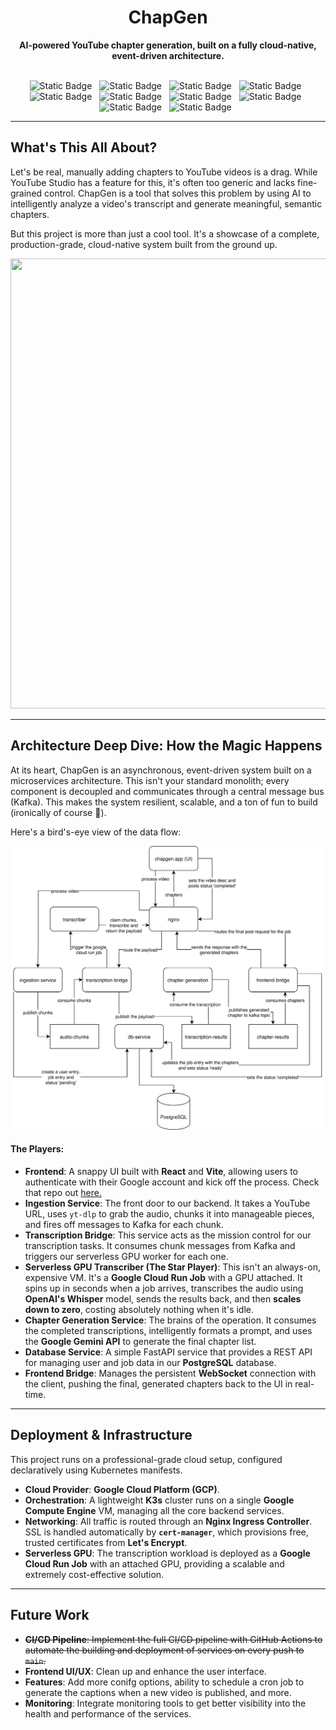 <div align="center">
<h1 align="center">ChapGen</h1>
<p align="center">
<strong>AI-powered YouTube chapter generation, built on a fully cloud-native, event-driven architecture.</strong>
<br />
<br />
</p>
<span style="margin-top: 10px; width: 4rem; margin-right: 0.5rem;"><img alt="Static Badge" src="https://img.shields.io/badge/Python-3776AB?style=flat&logo=python&logoColor=%23ffffff&logoSize=auto"></span>
<span style="margin-top: 10px; width: 4rem; margin-right: 0.5rem;"><img alt="Static Badge" src="https://img.shields.io/badge/Kubernetes-f3f3f3?style=flat&logo=kubernetes&logoSize=auto"></span>
<span style="margin-top: 10px; width: 4rem; margin-right: 0.5rem;"><img alt="Static Badge" src="https://img.shields.io/badge/MinIO-61DAFB?style=flat&logo=minio&logoColor=%23000000&logoSize=auto"></span>
<span style="margin-top: 10px; width: 4rem; margin-right: 0.5rem;"><img alt="Static Badge" src="https://img.shields.io/badge/Docker-2496ED?style=flat&logo=docker&logoColor=%23ffffff&logoSize=auto"></span>
<span style="margin-top: 10px; width: 4rem; margin-right: 0.5rem;"><img alt="Static Badge" src="https://img.shields.io/badge/Kafka-20BEFF?style=flat&logo=apachekafka&logoColor=%23fffff&logoSize=auto"></span>
<span style="margin-top: 10px; width: 4rem; margin-right: 0.5rem;"><img alt="Static Badge" src="https://img.shields.io/badge/Gemini-8E75B2?style=flat&logo=googlegemini&logoColor=%23ffffff&logoSize=auto"></span>
<span style="margin-top: 10px; width: 4rem; margin-right: 0.5rem;"><img alt="Static Badge" src="https://img.shields.io/badge/HuggingFace-040404?style=flat&logo=huggingface&logoColor=%23FFD21E&logoSize=auto"></span>
<span style="margin-top: 10px; width: 4rem; margin-right: 0.5rem;"><img alt="Static Badge" src="https://img.shields.io/badge/GitHub Actions-2088FF?style=flat&logo=githubactions&logoColor=%23ffffff&logoSize=auto"></span>
<span style="margin-top: 10px; width: 4rem; margin-right: 0.5rem;"><img alt="Static Badge" src="https://img.shields.io/badge/Nginx-009639?style=flat&logo=nginx&logoColor=%23ffffff&logoSize=auto"></span>
<span style="margin-top: 10px; width: 4rem; margin-right: 0.5rem;"><img alt="Static Badge" src="https://img.shields.io/badge/Google Cloud-4285F4?style=flat&logo=googlecloud&logoColor=%23ffffff&logoSize=auto"></span>
</br>
</div>

-----

## What's This All About?

Let's be real, manually adding chapters to YouTube videos is a drag. While YouTube Studio has a feature for this, it's often too generic and lacks fine-grained control. ChapGen is a tool that solves this problem by using AI to intelligently analyze a video's transcript and generate meaningful, semantic chapters.

But this project is more than just a cool tool. It's a showcase of a complete, production-grade, cloud-native system built from the ground up.

<img src="https://github.com/rkhatta1/ChapterGen/blob/main/public_assets/ChapGen.gif" width="1280" height="720" />

-----

## Architecture Deep Dive: How the Magic Happens

At its heart, ChapGen is an asynchronous, event-driven system built on a microservices architecture. This isn't your standard monolith; every component is decoupled and communicates through a central message bus (Kafka). This makes the system resilient, scalable, and a ton of fun to build (ironically of course 🤠).

Here's a bird's-eye view of the data flow:

<div align="center">
<img src="https://github.com/rkhatta1/ChapterGen/blob/main/images/chapgen-arch.svg"> 
</div>

#### The Players:

  * **Frontend**: A snappy UI built with **React** and **Vite**, allowing users to authenticate with their Google account and kick off the process. Check that repo out [here.](https://github.com/rkhatta1/ChapterGenFrontend)
  * **Ingestion Service**: The front door to our backend. It takes a YouTube URL, uses `yt-dlp` to grab the audio, chunks it into manageable pieces, and fires off messages to Kafka for each chunk.
  * **Transcription Bridge**: This service acts as the mission control for our transcription tasks. It consumes chunk messages from Kafka and triggers our serverless GPU worker for each one.
  * **Serverless GPU Transcriber (The Star Player)**: This isn't an always-on, expensive VM. It's a **Google Cloud Run Job** with a GPU attached. It spins up in seconds when a job arrives, transcribes the audio using **OpenAI's Whisper** model, sends the results back, and then **scales down to zero**, costing absolutely nothing when it's idle.
  * **Chapter Generation Service**: The brains of the operation. It consumes the completed transcriptions, intelligently formats a prompt, and uses the **Google Gemini API** to generate the final chapter list.
  * **Database Service**: A simple FastAPI service that provides a REST API for managing user and job data in our **PostgreSQL** database.
  * **Frontend Bridge**: Manages the persistent **WebSocket** connection with the client, pushing the final, generated chapters back to the UI in real-time.

-----

## Deployment & Infrastructure

This project runs on a professional-grade cloud setup, configured declaratively using Kubernetes manifests.

  * **Cloud Provider**: **Google Cloud Platform (GCP)**.
  * **Orchestration**: A lightweight **K3s** cluster runs on a single **Google Compute Engine** VM, managing all the core backend services.
  * **Networking**: All traffic is routed through an **Nginx Ingress Controller**. SSL is handled automatically by **`cert-manager`**, which provisions free, trusted certificates from **Let's Encrypt**.
  * **Serverless GPU**: The transcription workload is deployed as a **Google Cloud Run Job** with an attached GPU, providing a scalable and extremely cost-effective solution.

-----

## Future Work

  * ~~**CI/CD Pipeline**: Implement the full CI/CD pipeline with GitHub Actions to automate the building and deployment of services on every push to `main`.~~
  * **Frontend UI/UX**: Clean up and enhance the user interface.
  * **Features**: Add more conifg options, ability to schedule a cron job to generate the captions when a new video is published, and more.
  * **Monitoring**: Integrate monitoring tools to get better visibility into the health and performance of the services.
